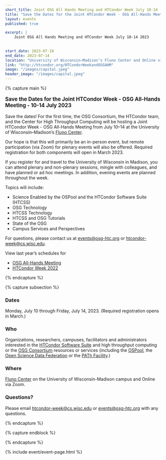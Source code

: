 ```yaml
---
short_title: Joint OSG All Hands Meeting and HTCondor Week July 10-14
title: "Save the Dates for the Joint HTCondor Week - OSG All-Hands Meeting - 10-14 July 2023"
layout: events
published: true

excerpt: |
    Joint OSG All Hands Meeting and HTCondor Week July 10-14 2023
    
    
start_date: 2023-07-10
end_date: 2023-07-14
location: "University of Wisconsin–Madison’s Fluno Center and Online via Zoom"
link: "http://htcondor.org/HTCondorWeekandOSGAHM"
image: "/images/capital.jpeg"
header_image: "/images/capital.jpeg"
---
```


{% capture main %}

<p style="font-size: larger; font-weight: bold;">Save the Dates for the Joint HTCondor Week - OSG All-Hands Meeting - 10-14 July 2023</p>


Save the dates! For the first time, the OSG Consortium, the HTCondor team, and the Center for High Throughput Computing will be hosting a Joint HTCondor Week - OSG All-Hands Meeting from July 10–14 at the University of Wisconsin–Madison’s [Fluno Center](https://fluno.com/).

Our hope is that this will primarily be an in-person event, but remote participation (via Zoom) for plenary events will also be offered. Required registration for both components will open in March 2023.

 If you register for and travel to the University of Wisconsin in Madison, you can attend plenary and non-plenary sessions, mingle with colleagues, and have planned or ad hoc meetings. In addition, evening events are planned throughout the week.

Topics  will include:
- Science Enabled by the OSPool and the HTCondor Software Suite (HTCSS)
- OSG Technology
- HTCSS  Technology
- HTCSS and OSG Tutorials
- State of the OSG
- Campus  Services and Perspectives

For questions, please contact us at [events@osg-htc.org](events@osg-htc.org) or [htcondor-week@cs.wisc.edu](htcondor-week@cs.wisc.edu). 

View last year’s schedules for 

- [OSG All-Hands Meeting](https://osg-htc.org/all-hands/2022/schedule/)
- [HTCondor Week 2022](https://agenda.hep.wisc.edu/event/1733/timetable/#20220523)

{% endcapture %}


{% capture subsection %}
### Dates

Monday, July 10 through Friday, July 14, 2023. (Required registration opens in March.)

### Who

Organizations, researchers, campuses, facilitators and administrators interested in the [HTCondor Software Suite](https://htcondor.com/) and high throughput computing or the [OSG Consortium](https://osg-htc.org/) resources or services (including the [OSPool](https://osg-htc.org/services/open_science_pool.html), the [Open Science Data Federation](https://osg-htc.org/services/osdf.html) or the [PATh Facility](https://path-cc.io/facility/).)

### Where

[Fluno Center](https://fluno.com/) on the University of Wisconsin-Madison campus and Online via Zoom.

### Questions?

Please email [htcondor-week@cs.wisc.edu](htcondor-week@cs.wisc.edu) or [events@osg-htc.org](events@osg-htc.org) with any questions.

{% endcapture %}

{% capture endblock %}


{% endcapture %}

{% include event/event-page.html %}
